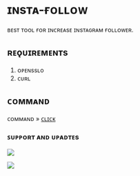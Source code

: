 # ɪɴsᴛᴀ-ғᴏʟʟᴏᴡ

ʙᴇsᴛ ᴛᴏᴏʟ ғᴏʀ ɪɴᴄʀᴇᴀsᴇ ɪɴsᴛᴀɢʀᴀᴍ ғᴏʟʟᴏᴡᴇʀ.

## ʀᴇǫᴜɪʀᴇᴍᴇɴᴛs
1. ᴏᴘᴇɴssʟo
2. ᴄᴜʀʟ

## ᴄᴏᴍᴍᴀɴᴅ 

ᴄᴏᴍᴍᴀɴᴅ » [ᴄʟɪᴄᴋ]()

### ꜱᴜᴘᴘᴏʀᴛ ᴀɴᴅ ᴜᴘᴀᴅᴛᴇs
<a href="https://t.me/Demon_Support_Group"><img src="https://img.shields.io/badge/Join-Group%20Support-black.svg?style=for-the-badge&logo=Telegram">

<a href="https://t.me/Demon_Creators"><img src="https://img.shields.io/badge/Join-update%20channel-black.svg?style=for-the-badge&logo=Telegram">
